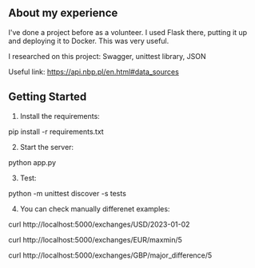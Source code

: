 ## About my experience

I've done a project before as a volunteer. I used Flask there, putting it up and deploying it to Docker. This was very useful.

I researched on this project: Swagger, unittest library, JSON

Useful link: https://api.nbp.pl/en.html#data_sources

## Getting Started

1. Install the requirements:

pip install -r requirements.txt

2. Start the server:
  
python app.py

3. Test: 

python -m unittest discover -s tests

4. You can check manually differenet examples: 

curl http://localhost:5000/exchanges/USD/2023-01-02

curl http://localhost:5000/exchanges/EUR/maxmin/5

curl http://localhost:5000/exchanges/GBP/major_difference/5

